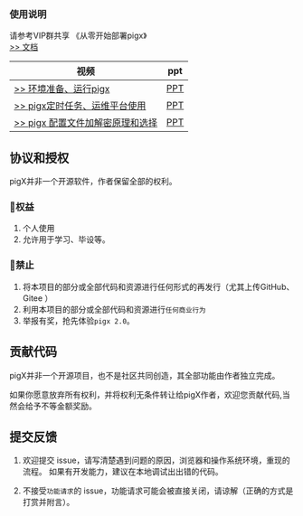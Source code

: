 ### 使用说明  

请参考VIP群共享 《从零开始部署pigx》  
[>> 文档](doc/md/catalog.md)   

视频 | ppt
---|---
[>> 环境准备、运行pigx](https://www.bilibili.com/video/av33200189)|  [PPT](https://slides.com/lengleng/pigx-springcloud-6/fullscreen#/)
[>> pigx定时任务、运维平台使用](https://www.bilibili.com/video/av33268288)|  [PPT](https://slides.com/lengleng/pigx-springcloud-7/fullscreen#/)
[>> pigx 配置文件加解密原理和选择](https://www.bilibili.com/video/av33315412)|  [PPT](https://slides.com/lengleng/pigx-springcloud-6-8/fullscreen#/)

## 协议和授权

pigX并非一个开源软件，作者保留全部的权利。

### 🌹权益

1. 个人使用
2. 允许用于学习、毕设等。

### 🚫禁止  

1. 将本项目的部分或全部代码和资源进行任何形式的再发行（尤其上传GitHub、Gitee ）
2. 利用本项目的部分或全部代码和资源进行`任何商业行为`
3. 举报有奖，抢先体验`pigx 2.0`。

## 贡献代码

pigX并非一个开源项目，也不是社区共同创造，其全部功能由作者独立完成。

如果你愿意放弃所有权利，并将权利无条件转让给pigX作者，欢迎您贡献代码,当然会给予不等金额奖励。

## 提交反馈

1. 欢迎提交 issue，请写清楚遇到问题的原因，浏览器和操作系统环境，重现的流程。
如果有开发能力，建议在本地调试出出错的代码。

2. 不接受`功能请求`的 issue，功能请求可能会被直接关闭，请谅解（正确的方式是打赏并附言）。

